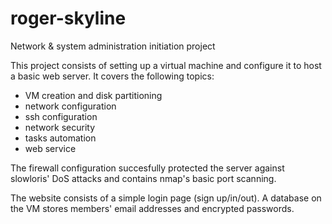 # roger-skyline
Network &amp; system administration initiation project

This project consists of setting up a virtual machine and configure it to host a basic web server. It covers the following topics:
* VM creation and disk partitioning
* network configuration
* ssh configuration
* network security
* tasks automation
* web service

The firewall configuration succesfully protected the server against slowloris' DoS attacks and contains nmap's basic port scanning.

The website consists of a simple login page (sign up/in/out). A database on the VM stores members' email addresses and encrypted passwords.
